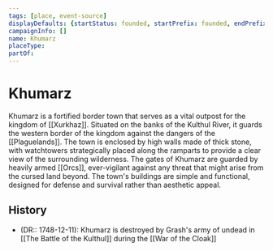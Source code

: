 ```yaml
---
tags: [place, event-source]
displayDefaults: {startStatus: founded, startPrefix: founded, endPrefix: destroyed, endStatus: destroyed}
campaignInfo: []
name: Khumarz
placeType:
partOf:
---
```

# Khumarz

Khumarz is a fortified border town that serves as a vital outpost for the kingdom of [[Xurkhaz]]. Situated on the banks of the Kulthul River, it guards the western border of the kingdom against the dangers of the [[Plaguelands]]. The town is enclosed by high walls made of thick stone, with watchtowers strategically placed along the ramparts to provide a clear view of the surrounding wilderness. The gates of Khumarz are guarded by heavily armed [[Orcs]], ever-vigilant against any threat that might arise from the cursed land beyond. The town's buildings are simple and functional, designed for defense and survival rather than aesthetic appeal. 

## History
- (DR:: 1748-12-11): Khumarz is destroyed by Grash's army of undead in  [[The Battle of the Kulthul]] during the [[War of the Cloak]]